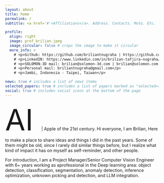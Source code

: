 ```yaml
---
layout: about
title: home
permalink: /
subtitle: <a href='#'>Affiliations</a>. Address. Contacts. Moto. Etc.

profile:
  align: right
  image: prof_brilian.jpeg
  image_circular: false # crops the image to make it circular
  more_info: >
    # <p>Github: https://github.com/briliantnugraha | https://github.com/biti-en</p>
    # <p>LinkedIN: https://www.linkedin.com/in/brilian-tafjira-nugraha/</p>
    # <p>SOLOMON-3D mail: brilian@solomon-3d.com | brilian@solomon.com.tw</p>
    # <p>Personal mail: briliantnugraha@gmail.com</p>
    # <p>Jambi, Indonesia - Taipei, Taiwan</p>

news: true # includes a list of news items
selected_papers: true # includes a list of papers marked as "selected={true}"
social: true # includes social icons at the bottom of the page
---
```


<span style="font-size:10vw"> AI </span> | Apple of the 21st century. Hi everyone, I am Brilian, Here to make a place to share ideas and things I did in the past years. Some of them might be old, since I rarely did similar things before, but I realize what kind of impact it has on myself as self-reminder, and other people.

For introduction, I am a Project Manager/Senior Computer Vision Engineer with 6+ years working as aprofessional in the Deep learning area: object detection, classification, segmentation, anomaly detection, inference optimization, unknown picking and detection, and LLM integration.

